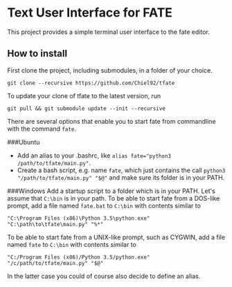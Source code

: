 Text User Interface for FATE
============================
This project provides a simple terminal user interface to the fate editor.

How to install
--------------
First clone the project, including submodules, in a folder of your choice.

```
git clone --recursive https://github.com/Chiel92/tfate
```

To update your clone of tfate to the latest version, run

```
git pull && git submodule update --init --recursive
```

There are several options that enable you to start fate from
commandline with the command `fate`.

###Ubuntu
- Add an alias to your .bashrc, like `alias fate="python3 /path/to/tfate/main.py"`.
- Create a bash script, e.g. name `fate`, which just contains the call `python3 "/path/to/tfate/main.py" "$@"` and make sure its folder is in your PATH.

###Windows
Add a startup script to a folder which is in your PATH.
Let's assume that `C:\bin` is in your path.
To be able to start fate from a DOS-like prompt,
add a file named `fate.bat` to `C:\bin` with contents similar to

```
"C:\Program Files (x86)\Python 3.5\python.exe" "C:\path\to\tfate\main.py" "%*"
```

To be able to start fate from a UNIX-like prompt, such as CYGWIN,
add a file named `fate` to `C:\bin` with contents similar to

```
"C:/Program Files (x86)/Python 3.5/python.exe" "/c/path/to/tfate/main.py" "$@"
```

In the latter case you could of course also decide to define an alias.

